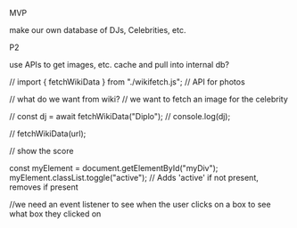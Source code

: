 MVP

make our own database of DJs, Celebrities, etc.

P2

use APIs to get images, etc. cache and pull into internal db?

// import { fetchWikiData } from "./wikifetch.js";
// API for photos

// what do we want from wiki?
// we want to fetch an image for the celebrity

// const dj = await fetchWikiData("Diplo");
// console.log(dj);

// fetchWikiData(url);

// show the score

const myElement = document.getElementById("myDiv");
myElement.classList.toggle("active"); // Adds 'active' if not present, removes if present

//we need an event listener to see when the user clicks on a box to see what box they clicked on
